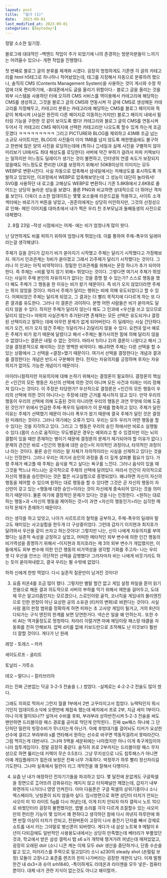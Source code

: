 ```yaml
---
layout: post
title:  "일기 (1)"
date:   2023-09-01
last_modified_at: 2023-09-01
categories: [daytoday!]
---
```


정말 소소한 일기장.

    

블로그에 대대적인 –백엔드 작업이 주가 되었기에 나의 존경하는 방문자분들이 느끼기는 어려울수 있으나- 개편 작업을 진행했다.

첫 번째로 블로그 글의 분류를 체계화 시켰다. 굉장히 멍청하게도 기존엔 각 글의 카테고리를 html h5테그로 하나하나 적어놨었는데, 태그를 지정해서 자동으로 분류하려 했으나, 솔직히 CMS (Contents Management System)을 사용하는 것이 게시와 수정 작업에 더욱 편리하기에, -휴대폰에서도 글을 올리기 위함이다.- 블로그 글을 올리는 것을 외부 시스템을 사용하던 터에 오히려 CMS 서비스를 역이용해서 카테고리에 해당하는 CMS를 생성하고, 그것을 블로그 글의 CMS와 연동시켜 각 글에 CMS로 생성해둔 카테고리를 지정해두고, 카테고리 분류는 카테고리에 해당하는 CMS를 블로그 페이지와 똑같이 복제시켜 (사실은 완전히 다른 페이지로 이동하는거지만) 블로그 페이지 내에서 필터링 기능을 구현한 것 같이 보이도록 했다! 카테고리와 블로그 글의 CMS를 연동시켜 두어서 각 카테고리 CMS 페이지에 선택한 카테고리만 나오도록 할수 있게 하는게 조금 웃겼다 ㅋㅋㅋㅋㅋㅋㅋㅋㅋ 그리고 PICTURE와 BLOG를 제외하고 43MB 조금 넘는 소규모 사이트지만, BLOG의 사진들이 이미 1MB를 넘지 않도록 제한했음에도 불구하고 한번에 많은 양의 사진을 로딩하는데에 (특히나 ᄊᅠᆷ네일과 실제 사진을 구별하지 않아 미리보기 UI에서도 최대 해상도를 로딩한다) 서버에 약간 부하가 걸려서 피파 키렉보다는 덜하지만 어느정도 딜레이가 생기는 것이 불편하고, 인터넷의 연결 속도가 보장되지 않을때도 어느정도로 편리한 UX를 보장하기 위해서! 50KB이상의 이미지는 모두 WEBP로 변환시킨다. 사실 자동으로 압축해서 섬네일에서는 저해상도를 표시하도록 개발하고 있었지만, 이과정에서 WEBP로 압축해보앗는데 그 성능이 대단히 놀라워서! SVG를 사용하던 내 로고를 고해상도 WEBP로 변환하니 기존 5.8KB에서 2.6KB로 줄어드는 상당히 놀라운 성능을 보였다. 물론 PNG와 비교하면 상대적으로 더 뛰어난 격차를 보인다. 더욱더 소소한 업데이트는 몇몇 요소들에 라운드값을 적용하고, 사이트 소개 섹터에는 바로가기 버튼을 넣었고, -권준의에게는 상당히 미안하지만, 그것의 선정성으로 인해- 메인 이미지를 대마초에서 내가 찍은 우리 친 조부모님과 둘째동생의 사진으로 대체했다.

    

    

    

2. 8월 23일 –작성 시점에서는 어제- 에는 비가 엄청나게 많이 왓다.

난 당연하게도 비를 피하기 위하여 엄청나게 뛰었는데. 이를 통하여 주체-폭우의 딜레마라는걸 생각해냈다.

주체가 길을 걷다가 갑자기 비가 쏟아지기 시작했고 주체는 달리기 시작했다고 가정해보자. 여기서 인과관계는 1)비가 쏟아졌고 그래서 2)주체가 달리기 시작했다는 것이다. 그러나 이 인과는 아직 비약적이다. 정밀한 인과관계를 위해서는 문장 하나가 추가 되어야 한다. 즉 주체는 <비를 맞지 않기 위해> 뛰었다는 것이다. 그렇다면 여기서 주체가 뛰었다는 사실이 주체 본인의 자유의지가 없다는 것을 증명 할 수 있는가? 스스로 행동을 했다 해도 주체가 그 행동을 한 이유는 비가 왔기 때문이다. 즉 비가 오지 않았더라면 주체는 뛰지 않았을 것이다. 따라서 주체가 달리는 행위는 비에 의해 유도되었다고 할 수 있다. 어찌되었건 주체는 달리게 되었고, 그 결과는 더 빨리 목적지에 다다르게 하는 또 다른 결과를 유도한다. 그러나 이 결론은 괴이하다. 분명 어떤 사람들은 비가 쏟아져도 달리지 않을 수 있다. 하지만 주체가 달리지 않는다 해도 그 인과에 <우산을 쓰고 있으므로 달리지 않는다> 따위의 사실관계가 추가된다면 존재하는 모든 선택은 유도되거나 결정된 선택이라고 말하는 데에 아무런 문제가 없게 되어버린다. 이 딜레마는 사실 간단하다. 비가 오건, 비가 오지 않건 주체는 1)달리거나 2)달리지 않을 수 있다. 요컨대 앞서 예로든 주체가 비가 왔기 때문에 달렸다고 해서 <주체는 불가사의한 힘에 의해 달리지 않을 수 없었다>는 결론은 내릴 수 없는 것이다. 따라서 1)이나 2)의 결론이 나왔다고 해서 그것을 결정론적으로 해석하는 것은 명백한 비약이다. 왜냐하면 주체는 다른 선택을 할 수 있는 상황에서 그 선택을 <결정>했기 때문이다. 여기서 선택을 결정한다는 개념과 결과를 결정한다는 개념은 반드시 구분해야 한다. 전자는 자유의지를 긍정하며 후자는 자유의지가 없어도 가능한 개념이기 때문이다.

아이러니컬하지만 자유의지에 대해 논하기 위해서는 결정론이 필요하다. 결정론의 핵심은 <인간의 모든 행동은 자신의 선택에 의한 것이 아니며 모든 사건과 미래는 미리 정해져 있다>는 것이다. 이 주장은 타당한가? 우선적으로 결정론은 <인간의 모든 행동이 우리의 선택에 의한 것이 아니다>는 주장에 대한 근거를 제시하지 않고 있다. 만약 우리의 행동이 우리의 선택에 의해 도출된 것이 아니라면 우리의 행동은 과연 무엇에 의해 도출된 것인가? 위에서 언급한 주체-폭우의 딜레마가 이 문제를 함축하고 있다. 주체가 달린 이유는 주체가 선택했기 때문이 아니라 폭우가 왔기 때문에 결국 주체가 달린 것은 결정된 미래라는 것이다. 그러나 여기에는 오류가 있다. 우리는 모두 우리가 어떤 행동을 할 수 있다는 것을 지각하고 있다. 그리고 그 행동은 우리의 승인 하에서만 비로소 실행될 수 있다.(몸이 스스로 움직이는 무도병같은 경우는 예외라고 할 수 있겠지만 이는 뇌의 결함이 있을 때만 존재하는 병이기 때문에 결정론의 문제가 제기되어야 할 이유가 없다.) 문제의 관건은 바로 <인간의 행동에 대한 승인>이 자의적인 과정이냐, 타의적인 과정이냐 라는 것이다. 물론 승인 이라는 말 자체가 자의적이라는 사실을 선제하고 있다는 것을 나는 인정한다. 그러나 우리는 여기서 승인의 과정을 좀 더 깊게 살펴볼 필요가 있다. 가령 주체가 배고플 때 주체는 음식을 먹고 싶다는 욕구를 느낀다. 그러나 음식이 있을 때 그것을 먹느냐 마느냐는 궁극적으로 주체의 선택에 달려있다. 따라서 인간이 자의적으로 자신의 행동을 승인한다는 것은 짧은 사고실험으로 증명되었다. 왜냐하면 자신이 자신의 행동을 제어할 수 있으며 원하는 대로 행동을 할 수 있다면 그것은 곧 자신의 행동이 자신만이 갖고 있는 <행동에 대한 승인>이라는 것이 자신에게 종속되어 있다는 것을 의미하기 때문이다. 물론 여기에 결정적인 문제가 있다는 것을 나는 인정한다. <원하는 대로 하는 행동>과 <자신의 행동을 제어하는 것>이 과연 <자신의 행동인가>라는 심각한 메타적 문제가 존재하기 때문이다.

라는 생각을 하고 있엇고, 나아가 사르트르의 철학을 공부하고, 주체-폭우의 딜레마 말고도 재미있는 사고실험을 한두개 더 구상중이었다. 그런데 갑자기 이지현과 최지호가 달려와서 우산을 같이 쓰자고 하는것이다! 그렇지만 나는, 신이 나에게 자유의지를 부여했다는 실존적 속성을 긍정하고 싶었고, 어떠한 메타적인 외부 변수에 의한 인간 행동의 비가역성을 증명하기 위해서 –이지현과 최지호라는 제 3의 외부 변수가 개입했지만, 이들에게도 외부 변수에 의한 인간 행동의 비가역성을 생각할 기회를 주고자- 나는 우리 셋 다 우산을 안쓰는 극단적인 선택을 감행했다! 그러자마자 비는 나에게 비웃기라도 하는 듯이 쏟아져내렸고, 결국 우리는 뛸 수밖에 없었다.

    

하하 신에게 한방 먹었다. 다시 실존적 질문만이 남겨진 것이다!

    

    

    

3. 요즘 피온4를 조금 많이 했다. 그렇지만 별말 할건 없고 게임 설정 파일을 뜯어 읽기 전용으로 해둔 결과 의도적으로 서버의 부하를 막기 위해서 제한을 걸어두고, 도대체 무슨 알고리즘인지는 모르겠으나, 스로인이랑 골킥, 코너킥을 게임내의 물리엔진으로 인한 판정이 아닌 요상한 공의 소유권 (티커의 변화)로 바뀐다는 것이다. 사실 사람 몸의 판정 범위를 정확하게 하면 피파는 초 고사양 게임이 될거고, 거의 8년이 다되가는 구식 엔진의 한계를 보면 당연한거다. 넥슨은 일을 왜 안하는지.. 또한 수비 AI는 역겨울정도로 멍청하다. 차라리 이럴거면 아예 헤딩이랑 패스랑 태클을 자동화를 전혀 안해보자. 압박 d키를 없애 키보드만으로 조작해도 난 이것보다 훨씬 더 잘할 것이다. 게다가 난 원래

레앙 - 토레스 – 카카

세이도르프 - 굴리트

토날리 – 가투소

테오 – 말디니 – 칼라브리아

라는 진짜 근본없는 닥공 3-2-5 전술을 (..) 썼었다. -실제로는 4-2-2-2 전술도 많이 썼다.

그래도 의외로 먹혀서 그런지 월클 1부에서 2번 고꾸라지고서 접었다. 뉴택틱인지 뭐시기인지 업데이트소식에 오랜만에 재접속 했는데 배치에서 프로 2부, 지금 세미 1부이다. 아니 이게 말이되나?? 싶어서 수비를 후퇴, 부랴부랴 상하반전시켜 5-2-3 전술을 써도 왠만하면 드리블이랑 패스 경로를 공미로 막던게 안막힌다.. 진짜 qw패스 하나에 그 단단하던 밀란의 빗장수비가 무너지는게 아닌가. 아예 후방대기를 걸어놔도 티커가 요상한 선수에 걸리고 부랴부랴 s를 연타해서 원하는 선수로 바꾸면 역동작걸려서 못따라간다. 그럼 먹히는게 대반사다. 그나마 5백을 세운뒤에는 나아졌지만 아니 이게 축구게임이아니라 침투게임이다. 정말 굉장히 좆같다. 솔직히 프로 2부까지는 드리블이랑 패스 무지성으로 하면 뚫리는데 키렉이 무슨 0.5초다. 그냥 무지성으로 나도 침투패스가 아니면 아예 게임플레이가 힘든데 보정은 진짜 너무 가혹하다. 박정무가 하루 빨리 정신차리길 기도한다. 그나마 실축에서 밀란이 리그 개막전을 꽤 잘해서 다행이다.

    

    

    

4. 요즘 난 내가 애정하던 전자기기들을 파괴하고 있다. 몇 달전에 운없게도 구글픽셀을 정면으로 ᄄᅠᆯ어뜨려 강화유리는 깨지지 않고 터치패널만 깨졌는데, 갑자기 내부 화면까지 나가더니 영영 안켜진다. 아마 다음폰은 구글 픽셀의 상위기종이나 소니 엑스페리아, 낫씽폰이 되지 않을까 싶다. 임시방편으로 화면 상단이 터치가 안되는 샤오미 미 10 라이트 5g를 다시 꺼냈는데, 이게 터치 안되자 마자 갤럭시 노트 10으로 바꿨던터라 굉장히 불편했지만, 앱별 소리를 각각 다르게 조절할수 있는 샤오미만의 편리한 기능이 몇 있어서 꽤 편하다고 생각하던 참에 다시 꺼낸지 하루만에 화면 반절 이상이 터치가 안되고, 전원버튼이 고장이 나서 충전기 단자를 빼서 강제로 쇼트를 내서 키는 그야말로 병신폰이 되버렷다. 게다가 내 삼성 노트북 9 메탈이 6년이 다되감에도 일반적인 사용용도내에서는 상당히 만족했는데 베터리가 부풀었던것과, 학교에서 받은 삼성 갤럭시 탭 s6 a가 개학때 챙겨가려 꺼냈는데 깨져있었고, 굉장히 오래된 dslr (소니 니콘 캐논 이제 모두 dslr 생산을 중단하거나, 단종 수순을 밟고 있고, 미러리스를 주력으로 밀고있다!) 소니 a230의 steady shot (손떨림 보정) 모듈이 고장나고 표준줌 렌즈의 핀이 나가버리는 굉장한 개판이 났다. 이제 멀쩡한건 내 dx3+과 슈어 srh1840, -특이하게도 라데온과 라이젠을 모두 넣은- 컴퓨터뿐이다. 대체 내가 관련 지식이 없는것도 아니고 왜이럴까..
